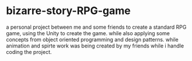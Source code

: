 # bizarre-story-RPG-game
a personal project between me and some friends to create a standard RPG game, using the Unity to create the game. while also applying some concepts from object oriented programming and design patterns. while animation and spirte work was being created by my friends while i handle coding the project.
